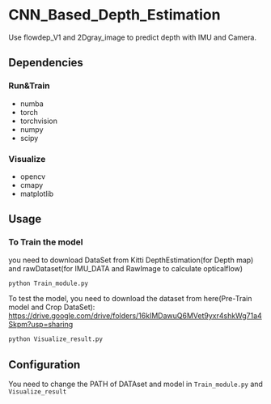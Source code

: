 # CNN_Based_Depth_Estimation
Use flowdep_V1 and 2Dgray_image to predict depth with IMU and Camera.

## Dependencies

### Run&Train

* numba
* torch
* torchvision
* numpy
* scipy

### Visualize

* opencv
* cmapy
* matplotlib

## Usage
### To Train the model
you need to download DataSet from Kitti DepthEstimation(for Depth map) and rawDataset(for IMU_DATA and RawImage to calculate opticalflow)

```bash
python Train_module.py
```

To test the model, you need to download the dataset from here(Pre-Train model and Crop DataSet):
https://drive.google.com/drive/folders/16kIMDawuQ6MVet9yxr4shkWg71a4Skpm?usp=sharing

```bash
python Visualize_result.py
```
## Configuration
You need to change the PATH of DATAset and model in `Train_module.py` and `Visualize_result`
